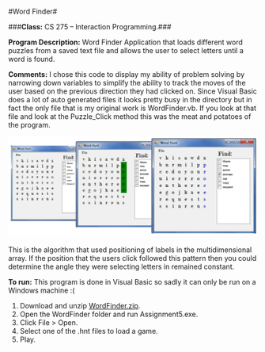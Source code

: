 #Word Finder#

###**Class:** CS 275 &ndash; Interaction Programming.###

**Program Description:** Word Finder Application that loads different word puzzles from a saved text file and allows the user to select letters until a word is found.

**Comments:** I chose this code to display my ability of problem solving by narrowing down variables to simplify the ability to track the moves of the user based on the previous direction they had clicked on. Since Visual Basic does a lot of auto generated files it looks pretty busy in the directory but in fact the only file that is my original work is WordFinder.vb. If you look at that file and look at the Puzzle_Click method this was the meat and potatoes of the program.

![](WordFinder.png)

This is the algorithm that used positioning of labels in the multidimensional array. If the position that the users click followed this pattern then you could determine the angle they were selecting letters in remained constant.

**To run:** This program is done in Visual Basic so sadly it can only be run on a Windows machine :(

1. Download and unzip [WordFinder.zip](https://drive.google.com/file/d/0Bwi6Jnp9m7pQaUh1TGthNHRTSFk/view?usp=sharing).
1. Open the WordFinder folder and run Assignment5.exe.
2. Click File > Open.
3. Select one of the .hnt files to load a game. 
4. Play.
